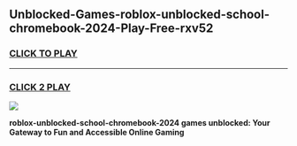 
## Unblocked-Games-roblox-unblocked-school-chromebook-2024-Play-Free-rxv52
<h3>
<a href="https://premium76.site?title=roblox-unblocked-school-chromebook-2024&ref=21A">CLICK TO PLAY</a></h3>
<hr>

<h3>
<a href="https://premium76.site?title=roblox-unblocked-school-chromebook-2024&ref=21A">CLICK 2 PLAY</a>
  
</h3>

<a href="https://premium76.site?title=roblox-unblocked-school-chromebook-2024&ref=21A"><img src="https://clearcache.store/games.png"></a>


**roblox-unblocked-school-chromebook-2024 games unblocked: Your Gateway to Fun and Accessible Online Gaming**
